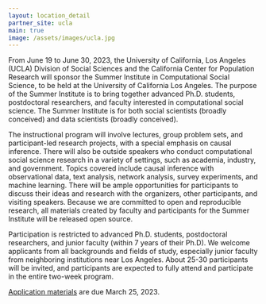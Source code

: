 ```yaml
---
layout: location_detail
partner_site: ucla
main: true
image: /assets/images/ucla.jpg
---
```


From June 19 to June 30, 2023, the University of California, Los Angeles (UCLA) Division of Social Sciences and the California Center for Population Research will sponsor the Summer Institute in Computational Social Science, to be held at the University of California Los Angeles. The purpose of the Summer Institute is to bring together advanced Ph.D. students, postdoctoral researchers, and faculty interested in computational social science. The Summer Institute is for both social scientists (broadly conceived) and data scientists (broadly conceived).

The instructional program will involve lectures, group problem sets, and participant-led research projects, with a special emphasis on causal inference. There will also be outside speakers who conduct computational social science research in a variety of settings, such as academia, industry, and government. Topics covered include causal inference with observational data, text analysis, network analysis, survey experiments, and machine learning. There will be ample opportunities for participants to discuss their ideas and research with the organizers, other participants, and visiting speakers. Because we are committed to open and reproducible research, all materials created by faculty and participants for the Summer Institute will be released open source.

Participation is restricted to advanced Ph.D. students, postdoctoral researchers, and junior faculty (within 7 years of their Ph.D). We welcome applicants from all backgrounds and fields of study, especially junior faculty from neighboring institutions near Los Angeles. About 25-30 participants will be invited, and participants are expected to fully attend and participate in the entire two-week program.

[Application materials](https://compsocialscience.github.io/summer-institute/2023/ucla/apply) are due March 25, 2023.
